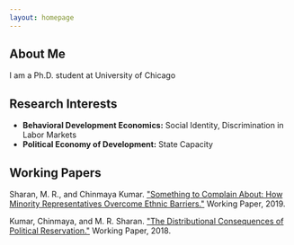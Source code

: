 ```yaml
---
layout: homepage
---
```


## About Me

I am a Ph.D. student at University of Chicago

## Research Interests

- **Behavioral Development Economics:** Social Identity, Discrimination in Labor Markets
- **Political Economy of Development:** State Capacity



## Working Papers

Sharan, M. R., and Chinmaya Kumar. ["Something to Complain About: How Minority Representatives Overcome Ethnic Barriers."](/research/complain.pdf) Working Paper, 2019.

Kumar, Chinmaya, and M. R. Sharan. ["The Distributional Consequences of Political Reservation."](/research/reservation.pdf) Working Paper, 2018.



